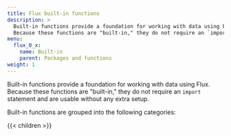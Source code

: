 ```yaml
---
title: Flux built-in functions
description: >
  Built-in functions provide a foundation for working with data using Flux.
  Because these functions are "built-in," they do not require an `import` statement and are usable without any extra setup.
menu:
  flux_0_x:
    name: Built-in
    parent: Packages and functions
weight: 1
---
```


Built-in functions provide a foundation for working with data using Flux.
Because these functions are "built-in," they do not require an `import` statement and are usable without any extra setup.

Built-in functions are grouped into the following categories:

{{< children >}}
